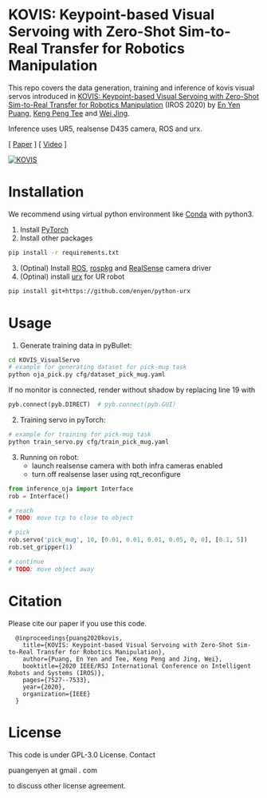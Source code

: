 # KOVIS: Keypoint-based Visual Servoing with Zero-Shot Sim-to-Real Transfer for Robotics Manipulation

This repo covers the data generation, training and inference of kovis visual servos introduced in 
[KOVIS: Keypoint-based Visual Servoing with Zero-Shot Sim-to-Real Transfer for Robotics Manipulation](https://arxiv.org/abs/2007.13960) (IROS 2020) 
by [En Yen Puang](https://scholar.google.com/citations?user=jePmCqAAAAAJ), 
[Keng Peng Tee](https://scholar.google.com/citations?user=xO_OuigAAAAJ) and 
[Wei Jing](https://scholar.google.com/citations?user=12L_IZMAAAAJ).

Inference uses UR5, realsense D435 camera, ROS and urx.

[ [Paper](https://arxiv.org/abs/2007.13960) ] [ [Video](https://www.youtube.com/watch?v=gfBJBR2tDzA) ]

[![KOVIS](https://img.youtube.com/vi/gfBJBR2tDzA/0.jpg)](http://www.youtube.com/watch?v=gfBJBR2tDzA)

# Installation
We recommend using virtual python environment like [Conda](https://docs.conda.io/en/latest/miniconda.html) with python3.
1. Install [PyTorch](https://pytorch.org/)
2. Install other packages
```bash
pip install -r requirements.txt 
```

3. (Optinal) Install [ROS](http://wiki.ros.org/ROS/Installation), [rospkg](http://wiki.ros.org/rospkg) and [RealSense](https://github.com/IntelRealSense/realsense-ros) camera driver
3. (Optinal) install [urx](https://github.com/SintefManufacturing/python-urx) for UR robot
```bash
pip install git+https://github.com/enyen/python-urx
```

# Usage

1. Generate training data in pyBullet:

```bash
cd KOVIS_VisualServo
# example for generating dataset for pick-mug task
python oja_pick.py cfg/dataset_pick_mug.yaml
```

If no monitor is connected, render without shadow by replacing line 19 with
```python
pyb.connect(pyb.DIRECT)  # pyb.connect(pyb.GUI)
```

2. Training servo in pyTorch:

```bash
# example for training for pick-mug task
python train_servo.py cfg/train_pick_mug.yaml
```

3. Running on robot:
    -   launch realsense camera with both infra cameras enabled
    -   turn off realsense laser using rqt_reconfigure
```python
from inference_oja import Interface
rob = Interface()

# reach
# TODO: move tcp to close to object

# pick
rob.servo('pick_mug', 10, [0.01, 0.01, 0.01, 0.05, 0, 0], [0.1, 5])
rob.set_gripper(1)

# continue
# TODO: move object away
```

# Citation
Please cite our paper if you use this code.

      @inproceedings{puang2020kovis,
        title={KOVIS: Keypoint-based Visual Servoing with Zero-Shot Sim-to-Real Transfer for Robotics Manipulation},
        author={Puang, En Yen and Tee, Keng Peng and Jing, Wei},
        booktitle={2020 IEEE/RSJ International Conference on Intelligent Robots and Systems (IROS)},
        pages={7527--7533},
        year={2020},
        organization={IEEE}
      }

# License
This code is under GPL-3.0 License. Contact

puangenyen at gmail . com 

to discuss other license agreement.